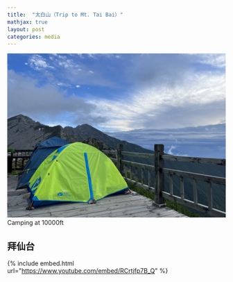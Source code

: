 ```yaml
---
title:  "太白山（Trip to Mt. Tai Bai）"
mathjax: true
layout: post
categories: media
---
```



![camp](/assets/camp.jpg) Camping at 10000ft


## 拜仙台

{% include embed.html url="https://www.youtube.com/embed/RCrtjfp7B_Q" %}